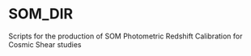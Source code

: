 # SOM_DIR
Scripts for the production of SOM Photometric Redshift Calibration for Cosmic Shear studies 
